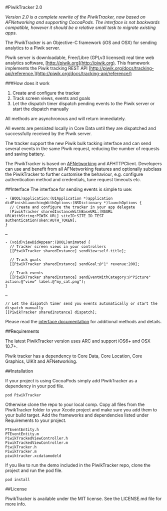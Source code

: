 #PiwikTracker 2.0

_Version 2.0 is a complete rewrite of the PiwikTracker, now based on AFNetworking and supporting CocoaPods. The interface is not backwards compatible, however it should be a relative small task to migrate existing apps._

The PiwikTracker is an Objective-C framework (iOS and OSX) for sending analytics to a Piwik server.
 
Piwik server is downloadable, Free/Libre (GPLv3 licensed) real time web analytics software, [http://piwik.org](http://piwik.org).
This framework implements the Piwik tracking REST API [http://piwik.org/docs/tracking-api/reference.](http://piwik.org/docs/tracking-api/reference/)
 
###How does it work
 
1. Create and configure the tracker
2. Track screen views, events and goals
3. Let the dispatch timer dispatch pending events to the Piwik server or start the dispatch manually

All methods are asynchronous and will return immediately.

All events are persisted locally in Core Data until they are dispatched and successfully received by the Piwik server.   

The tracker support the new Piwik bulk tacking interface and can send several events in the same Piwik request, reducing the number of requests and saving battery.

The PiwikTracker is based on [AFNetworking](https://github.com/AFNetworking/AFNetworking) and  AFHTTPClient. Developers can use and benefit from all AFNetworking features and optionally subclass the PiwikTracker to further customise the behaviour, e.g. configure authentication method and credentials, tune request timeouts etc.
 
##Interface
The interface for sending events is simple to use:

	- (BOOL)application:(UIApplication *)application didFinishLaunchingWithOptions:(NSDictionary *)launchOptions {
	  // Create and configure the tracker in your app delegate
	  [PiwikTracker sharedInstanceWithBaseURL:[NSURL URLWithString:PIWIK_URL] siteID:SITE_ID_TEST authenticationToken:AUTH_TOKEN];
	}
	
	…
	
	- (void)viewDidAppear:(BOOL)animated {
	  // Tracker screen views in your controllers
  	  [[PiwikTracker sharedInstance] sendView:self.title];
	  
	  // Track goals
	  [[PiwikTracker sharedInstance] sendGoal:@"1" revenue:200];
	  
	  // Track events
	  [[PiwikTracker sharedInstance] sendEventWithCategory:@"Picture" action:@"view" label:@"my_cat.png"];
    }
    
    …
	
	// Let the dispatch timer send you events automatically or start the dispatch manually
	[[PiwikTracker sharedInstance] dispatch];
	

Please read the [interface documentation](http://mattiaslevin.github.io/PiwikTracker/docs/html/index.html) for additional methods and details.

##Requirements

The latest PiwikTracker version uses ARC and support iOS6+ and OSX 10.7+.

Piwik tracker has a dependency to Core Data, Core Location, Core Graphics, UIKit and AFNetworking.

##Installation

If your project is using CocoaPods simply add PiwikTracker as a dependency in your pod file.

    pod PiwikTracker
    
Otherwise clone the repo to your local comp. Copy all files from the PiwikTracker folder to your Xcode project and make sure you add them to your build target. Add the frameworks and dependencies listed under Requirements to your project.

    PTEventEntity.h
    PTEventEntity.m
    PiwikTrackedViewController.h
    PiwikTrackedViewController.m
    PiwikTracker.h
    PiwikTracker.m
    piwiktracker.xcdatamodeld

If you like to run the demo included in the PiwikTracker repo, clone the project and run the pod file.
    
    pod install

##License

PiwikTracker is available under the MIT license. See the LICENSE.md file for more info.




